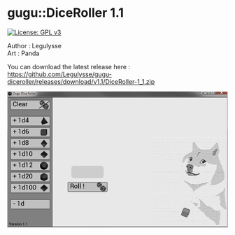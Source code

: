 # gugu::DiceRoller 1.1
[![License: GPL v3](https://img.shields.io/badge/License-GPLv3-blue.svg)](https://www.gnu.org/licenses/gpl-3.0)

Author : Legulysse  
Art : Panda  

You can download the latest release here :  
https://github.com/Legulysse/gugu-diceroller/releases/download/v1.1/DiceRoller-1_1.zip  
  
![DiceRoller](/Docs/gugu-dices.gif)
